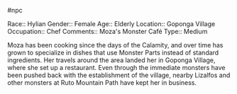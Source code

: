 #npc 

Race:: Hylian
Gender:: Female
Age:: Elderly
Location:: Goponga Village
Occupation:: Chef
Comments:: Moza's Monster Café
Type:: Medium

Moza has been cooking since the days of the Calamity, and over time has grown to specialize in dishes that use Monster Parts instead of standard ingredients. Her travels around the area landed her in Goponga Village, where she set up a restaurant. Even through the immediate monsters have been pushed back with the establishment of the village, nearby Lizalfos and other monsters at Ruto Mountain Path have kept her in business.
